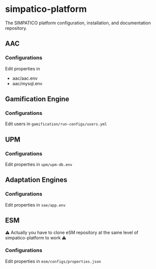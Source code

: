 # simpatico-platform
The SIMPATICO platform configuration, installation, and documentation repository.


## AAC

### Configurations

Edit properties in 
* aac/aac.env
* aac/mysql.env

## Gamification Engine

### Configurations

Edit users in `gamification/run-configs/users.yml`


## UPM

### Configurations

Edit properties in `upm/upm-db.env`

## Adaptation Engines

### Configurations

Edit properties in `sae/app.env`

## ESM

:warning: Actually you have to clone eSM repository at the same level of simpatico-platform to work :warning:

### Configurations

Edit properties in `esm/configs/properties.json`
